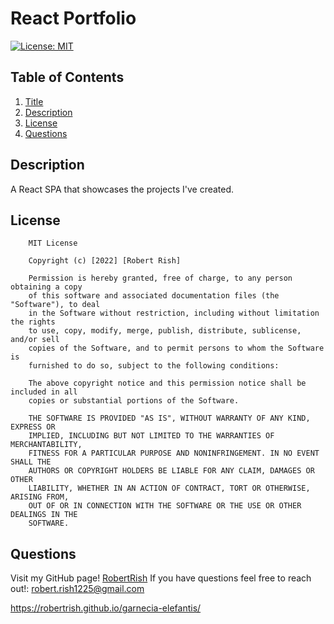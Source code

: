 # React Portfolio

[![License: MIT](https://img.shields.io/badge/License-MIT-yellow.svg)](https://opensource.org/licenses/MIT)

## Table of Contents

1. [Title](#title)
2. [Description](#description)
3. [License](#license)
4. [Questions](#questions)

## Description

A React SPA that showcases the projects I've created.

## License

        MIT License

        Copyright (c) [2022] [Robert Rish]

        Permission is hereby granted, free of charge, to any person obtaining a copy
        of this software and associated documentation files (the "Software"), to deal
        in the Software without restriction, including without limitation the rights
        to use, copy, modify, merge, publish, distribute, sublicense, and/or sell
        copies of the Software, and to permit persons to whom the Software is
        furnished to do so, subject to the following conditions:

        The above copyright notice and this permission notice shall be included in all
        copies or substantial portions of the Software.

        THE SOFTWARE IS PROVIDED "AS IS", WITHOUT WARRANTY OF ANY KIND, EXPRESS OR
        IMPLIED, INCLUDING BUT NOT LIMITED TO THE WARRANTIES OF MERCHANTABILITY,
        FITNESS FOR A PARTICULAR PURPOSE AND NONINFRINGEMENT. IN NO EVENT SHALL THE
        AUTHORS OR COPYRIGHT HOLDERS BE LIABLE FOR ANY CLAIM, DAMAGES OR OTHER
        LIABILITY, WHETHER IN AN ACTION OF CONTRACT, TORT OR OTHERWISE, ARISING FROM,
        OUT OF OR IN CONNECTION WITH THE SOFTWARE OR THE USE OR OTHER DEALINGS IN THE
        SOFTWARE.


## Questions

Visit my GitHub page! [RobertRish](https://github.com/RobertRish)
If you have questions feel free to reach out!: robert.rish1225@gmail.com

https://robertrish.github.io/garnecia-elefantis/
